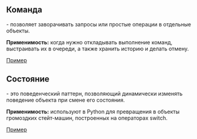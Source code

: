 <h2>Команда</h2> - позволяет заворачивать запросы или простые операции в отдельные объекты.

**Применимость:** когда нужно откладывать выполнение команд, выстраивать их в очереди, 
а также хранить историю и делать отмену.

<a href='https://github.com/isys35/hints/blob/master/patterns/other/codes/command.py'>Пример</a>



<h2>Состояние</h2> - это поведенческий паттерн, позволяющий динамически изменять поведение объекта при смене его состояния.

**Применимость:** используют в Python для превращения в объекты громоздких стейт-машин, построенных на операторах switch.

<a href='https://github.com/isys35/hints/blob/master/patterns/other/codes/state.py'>Пример</a>